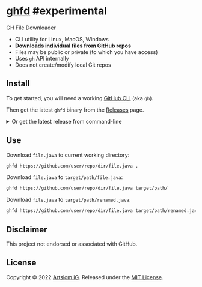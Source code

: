 # [ghfd](https://github.com/rtmigo/ghfd) #experimental  

GH File Downloader

* CLI utility for Linux, MacOS, Windows
* **Downloads individual files from GitHub repos**
* Files may be public or private (to which you have access)
* Uses `gh` API internally
* Does not create/modify local Git repos

## Install

To get started, you will need a
working [GitHub CLI](https://github.com/cli/cli#installation) (aka `gh`).

Then get the latest `ghfd` binary from
the [Releases](https://github.com/rtmigo/ghfd/releases) page.

<details>
    <summary>Or get the latest release from command-line</summary>

Linux:

```bash
# download and extract to current working directory
wget -c -O - \
  https://github.com/rtmigo/ghfd/releases/latest/download/ghfd_linux_amd64.tgz \
  | tar -xz

# check it runs
./ghfd --version

# maybe move to some directory in your $PATH
mv -v ./ghfd "$HOME/.local/bin/"
```
</details>

## Use

Download `file.java` to current working directory:

```bash
ghfd https://github.com/user/repo/dir/file.java .
```


Download `file.java` to `target/path/file.java`:

```bash
ghfd https://github.com/user/repo/dir/file.java target/path/
```

Download `file.java` to `target/path/renamed.java`:

```bash
ghfd https://github.com/user/repo/dir/file.java target/path/renamed.java
```

## Disclaimer

This project not endorsed or associated with GitHub.

## License

Copyright © 2022 [Artsiom iG](https://github.com/rtmigo).
Released under the [MIT License](LICENSE).

